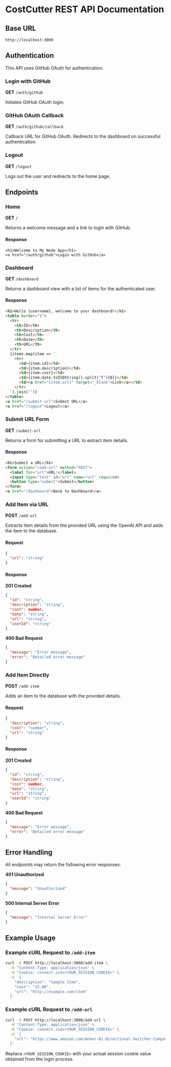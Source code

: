 
# CostCutter REST API Documentation

## Base URL

```
http://localhost:3000
```

## Authentication

This API uses GitHub OAuth for authentication.

### Login with GitHub

**GET** `/auth/github`

Initiates GitHub OAuth login.

### GitHub OAuth Callback

**GET** `/auth/github/callback`

Callback URL for GitHub OAuth. Redirects to the dashboard on successful authentication.

### Logout

**GET** `/logout`

Logs out the user and redirects to the home page.

## Endpoints

### Home

**GET** `/`

Returns a welcome message and a link to login with GitHub.

#### Response

```
<h1>Welcome to My Node App</h1>
<a href="/auth/github">Login with GitHub</a>
```

### Dashboard

**GET** `/dashboard`

Returns a dashboard view with a list of items for the authenticated user.

#### Response

```html
<h1>Hello {username}, welcome to your dashboard!</h1>
<table border="1">
  <tr>
    <th>ID</th>
    <th>Description</th>
    <th>Cost</th>
    <th>Date</th>
    <th>URL</th>
  </tr>
  {items.map(item => `
    <tr>
      <td>{item.id}</td>
      <td>{item.description}</td>
      <td>{item.cost}</td>
      <td>{item.date.toISOString().split('T')[0]}</td>
      <td><a href="{item.url}" target="_blank">Link</a></td>
    </tr>
  `).join('')}
</table>
<a href="/submit-url">Submit URL</a>
<a href="/logout">Logout</a>
```

### Submit URL Form

**GET** `/submit-url`

Returns a form for submitting a URL to extract item details.

#### Response

```html
<h1>Submit a URL</h1>
<form action="/add-url" method="POST">
  <label for="url">URL:</label>
  <input type="text" id="url" name="url" required>
  <button type="submit">Submit</button>
</form>
<a href="/dashboard">Back to Dashboard</a>
```

### Add Item via URL

**POST** `/add-url`

Extracts item details from the provided URL using the OpenAI API and adds the item to the database.

#### Request

```json
{
  "url": "string"
}
```

#### Response

**201 Created**

```json
{
  "id": "string",
  "description": "string",
  "cost": number,
  "date": "string",
  "url": "string",
  "userId": "string"
}
```

**400 Bad Request**

```json
{
  "message": "Error message",
  "error": "Detailed error message"
}
```

### Add Item Directly

**POST** `/add-item`

Adds an item to the database with the provided details.

#### Request

```json
{
  "description": "string",
  "cost": "number",
  "url": "string"
}
```

#### Response

**201 Created**

```json
{
  "id": "string",
  "description": "string",
  "cost": number,
  "date": "string",
  "url": "string",
  "userId": "string"
}
```

**400 Bad Request**

```json
{
  "message": "Error message",
  "error": "Detailed error message"
}
```

## Error Handling

All endpoints may return the following error responses:

**401 Unauthorized**

```json
{
  "message": "Unauthorized"
}
```

**500 Internal Server Error**

```json
{
  "message": "Internal Server Error"
}
```

## Example Usage

### Example cURL Request to `/add-item`

```bash
curl -X POST http://localhost:3000/add-item \
  -H "Content-Type: application/json" \
  -H "Cookie: connect.sid=<YOUR_SESSION_COOKIE>" \
  -d '{
    "description": "Sample Item",
    "cost": "15.00",
    "url": "http://example.com/item"
  }'
```

### Example cURL Request to `/add-url`

```bash
curl -X POST http://localhost:3000/add-url \
  -H "Content-Type: application/json" \
  -H "Cookie: connect.sid=<YOUR_SESSION_COOKIE>" \
  -d '{
    "url": "https://www.amazon.com/Anker-Bi-Directional-Switcher-Compatible-Projector/dp/B0CJT6JBM8/?_encoding=UTF8&pd_rd_w=QyQuL&content-id=amzn1.sym.f8fbf489-893c-481c-b7fa-18e0b0ecaa0c%3Aamzn1.symc.a68f4ca3-28dc-4388-a2cf-24672c480d8f&pf_rd_p=f8fbf489-893c-481c-b7fa-18e0b0ecaa0c&pf_rd_r=422GTW005B9YJRKKYWDW&pd_rd_wg=gNpfN&pd_rd_r=0de7d2f7-3493-4cb7-8743-118b29fd3954&ref_=pd_hp_d_atf_ci_mcx_mr_ca_hp_atf_d&th=1"
  }'
```

Replace `<YOUR_SESSION_COOKIE>` with your actual session cookie value obtained from the login process.
